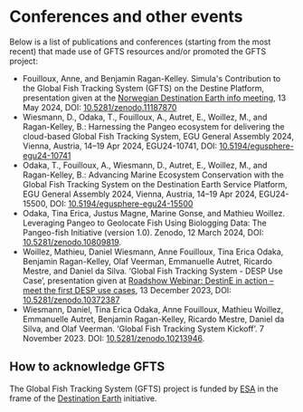 # Conferences and other events

Below is a list of publications and conferences (starting from the most recent) that made use of GFTS resources and/or promoted the GFTS project:


- Fouilloux, Anne, and Benjamin Ragan-Kelley. Simula's Contribution to the Global Fish Tracking System (GFTS) on the Destine Platform, presentation given at the [Norwegian Destination Earth info meeting](https://www.romsenter.no/kalender/destination-earth-infomoete), 13 May 2024, DOI: [10.5281/zenodo.11187870](https://doi.org/10.5281/zenodo.11187870)
- Wiesmann, D., Odaka, T., Fouilloux, A., Autret, E., Woillez, M., and Ragan-Kelley, B.: Harnessing the Pangeo ecosystem for delivering the cloud-based Global Fish Tracking System, EGU General Assembly 2024, Vienna, Austria, 14–19 Apr 2024, EGU24-10741, DOI: [10.5194/egusphere-egu24-10741](https://doi.org/10.5194/egusphere-egu24-10741)
- Odaka, T., Fouilloux, A., Wiesmann, D., Autret, E., Woillez, M., and Ragan-Kelley, B.: Advancing Marine Ecosystem Conservation with the Global Fish Tracking System on the Destination Earth Service Platform, EGU General Assembly 2024, Vienna, Austria, 14–19 Apr 2024, EGU24-15500, DOI: [10.5194/egusphere-egu24-15500](https://doi.org/10.5194/egusphere-egu24-15500)
- Odaka, Tina Erica, Justus Magne, Marine Gonse, and Mathieu Woillez. Leveraging Pangeo to Geolocate Fish Using Biologging Data: The Pangeo-fish Initiative (version 1.0). Zenodo, 12 March 2024, DOI: [10.5281/zenodo.10809819](https://doi.org/10.5281/zenodo.10809819).
- Woillez, Mathieu, Daniel Wiesmann, Anne Fouilloux, Tina Erica Odaka, Benjamin Ragan-Kelley, Olaf Veerman, Emmanuelle Autret, Ricardo Mestre, and Daniel da Silva. ‘Global Fish Tracking System - DESP Use Case’, presentation given at [Roadshow Webinar: DestinE in action – meet the first DESP use cases](https://destination-earth.eu/event/destine-in-action-meet-the-first-desp-use-cases/), 13 December 2023, DOI: [10.5281/zenodo.10372387](https://doi.org/10.5281/zenodo.10372387)
- Wiesmann, Daniel, Tina Erica Odaka, Anne Fouilloux, Mathieu Woillez, Emmanuelle Autret, Benjamin Ragan-Kelley, Ricardo Mestre, Daniel da Silva, and Olaf Veerman. ‘Global Fish Tracking System Kickoff’. 7 November 2023. DOI: [10.5281/zenodo.10213946](https://doi.org/10.5281/zenodo.10213946).

## How to acknowledge GFTS

The Global Fish Tracking System (GFTS) project is funded by [ESA](https://www.esa.int) in the frame of the [Destination Earth](https://destination-earth.eu) initiative. 
